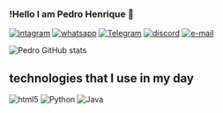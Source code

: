 
### !Hello I am Pedro Henrique 🔰

[![intagram](https://img.shields.io/badge/Instagram-E4405F?style=for-the-badge&logo=instagram&logoColor=white)](https://www.instagram.com/pedro_henrique_leivd/) [![whatsapp](https://img.shields.io/badge/WhatsApp-25D366?style=for-the-badge&logo=whatsapp&logoColor=white)](https://wa.me/5553999607413?text=contato) [![Telegram](https://img.shields.io/badge/Telegram-2CA5E0?style=for-the-badge&logo=telegram&logoColor=white)](https://t.me/+5553999607413) [![discord](https://img.shields.io/badge/Discord-7289DA?style=for-the-badge&logo=discord&logoColor=white)](https://discord.gg/zKHyyuKS) [![e-mail](https://img.shields.io/badge/Gmail-D14836?style=for-the-badge&logo=gmail&logoColor=white)](https://mailto:pedrohenrique747251@gmail.com)


![Pedro GitHub stats](https://github-readme-stats.vercel.app/api?username=Pedro-byte6&show_icons=true&theme=transparent)



## technologies that I use in my day

![html5](https://img.shields.io/badge/html5-%23E34F26.svg?style=for-the-badge&logo=html5&logoColor=white) ![Python](https://img.shields.io/badge/python-3670A0?style=for-the-badge&logo=python&logoColor=ffdd54) ![Java](https://img.shields.io/badge/java-%23ED8B00.svg?style=for-the-badge&logo=openjdk&logoColor=white) 
